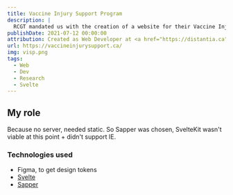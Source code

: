 ```yaml
---
title: Vaccine Injury Support Program
description: |
  RCGT mandated us with the creation of a website for their Vaccine Injury Support Program.
publishDate: 2021-07-12 00:00:00
attribution: Created as Web Developer at <a href="https://distantia.ca">Distantia</a>
url: https://vaccineinjurysupport.ca/
img: visp.png
tags:
  - Web
  - Dev
  - Research
  - Svelte
---
```


## My role

Because no server, needed static. So Sapper was chosen, SvelteKit wasn't viable at this point + didn't support IE.

### Technologies used

- Figma, to get design tokens
- [Svelte](https://svelte.dev)
- [Sapper](https://sapper.svelte.dev)
